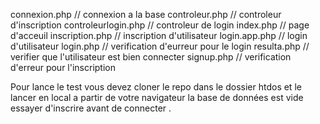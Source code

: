 connexion.php // connexion a la base
controleur.php // controleur d'inscription
controleurlogin.php // controleur de login
index.php // page d'acceuil 
inscription.php // inscription d'utilisateur
login.app.php // login d'utilisateur
login.php // verification d'eurreur pour le login 
resulta.php //  verifier que l'utilisateur est bien connecter 
signup.php // verification d'erreur pour l'inscription 

Pour lance le test vous devez cloner le repo dans le dossier htdos et le lancer en local a partir de votre navigateur la base de données est vide essayer d'inscrire avant de connecter .